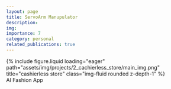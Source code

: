 ```yaml
---
layout: page
title: ServoArm Manupulator
description: 
img: 
importance: 7
category: personal
related_publications: true
---
```


<div class="row">
    <div class="col-sm mt-3 mt-md-0">
        {% include figure.liquid loading="eager" path="assets/img/projects/2_cachierless_store/main_img.png" title="cashierless store" class="img-fluid rounded z-depth-1" %}
    </div>
</div>
<div class="caption">
    AI Fashion App
</div>